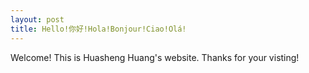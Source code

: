 ```yaml
---
layout: post
title: Hello!你好!Hola!Bonjour!Ciao!Olá!
---
```


Welcome! This is Huasheng Huang's website. Thanks for your visting! 
